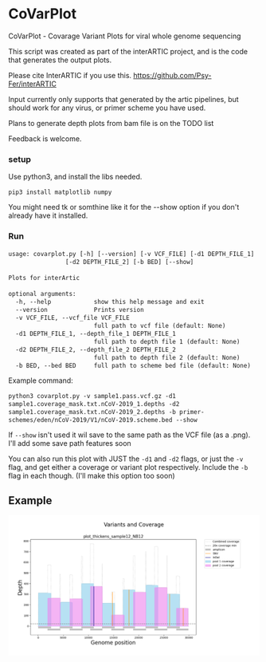 # CoVarPlot

CoVarPlot - Covarage Variant Plots for viral whole genome sequencing

This script was created as part of the interARTIC project, and is the code that generates the output plots.

Please cite InterARTIC if you use this. https://github.com/Psy-Fer/interARTIC

Input currently only supports that generated by the artic pipelines, but should work for any virus, or primer scheme you have used.

Plans to generate depth plots from bam file is on the TODO list

Feedback is welcome.

### setup

Use python3, and install the libs needed.

    pip3 install matplotlib numpy

You might need tk or somthine like it for the --show option if you don't already have it installed.

### Run


    usage: covarplot.py [-h] [--version] [-v VCF_FILE] [-d1 DEPTH_FILE_1]
                    [-d2 DEPTH_FILE_2] [-b BED] [--show]

    Plots for interArtic

    optional arguments:
      -h, --help            show this help message and exit
      --version             Prints version
      -v VCF_FILE, --vcf_file VCF_FILE
                            full path to vcf file (default: None)
      -d1 DEPTH_FILE_1, --depth_file_1 DEPTH_FILE_1
                            full path to depth file 1 (default: None)
      -d2 DEPTH_FILE_2, --depth_file_2 DEPTH_FILE_2
                            full path to depth file 2 (default: None)
      -b BED, --bed BED     full path to scheme bed file (default: None)


Example command:

    python3 covarplot.py -v sample1.pass.vcf.gz -d1 sample1.coverage_mask.txt.nCoV-2019_1.depths -d2 sample1.coverage_mask.txt.nCoV-2019_2.depths -b primer-schemes/eden/nCoV-2019/V1/nCoV-2019.scheme.bed --show

If `--show` isn't used it wil save to the same path as the VCF file (as a .png). I'll add some save path features soon

You can also run this plot with JUST the `-d1` and `-d2` flags, or just the `-v` flag, and get either a coverage or variant plot respectively. Include the `-b` flag in each though. (I'll make this option too soon)

## Example

<img src="img/Figure_1.png" >
